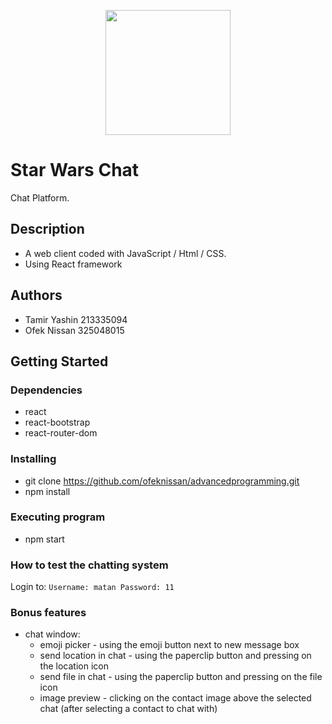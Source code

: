 <p align="center">
  <img width="200"  src="https://i.imgur.com/u54eVyj.png" />
</p>

# Star Wars Chat

Chat Platform.

## Description

* A web client coded with JavaScript / Html / CSS.
* Using React framework

## Authors

* Tamir Yashin  213335094
* Ofek  Nissan  325048015

## Getting Started

### Dependencies

* react
* react-bootstrap
* react-router-dom

### Installing

* git clone https://github.com/ofeknissan/advancedprogramming.git
* npm install

### Executing program

* npm start

### How to test the chatting system

Login to: ``` Username: matan Password: 11 ```

### Bonus features
                         
* chat window:
  * emoji picker - using the emoji button next to new message box
  * send location in chat - using the paperclip button and pressing on the location icon
  * send file in chat - using the paperclip button and pressing on the file icon
  * image preview - clicking on the contact image above the selected chat (after selecting a contact to chat with)
